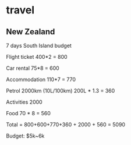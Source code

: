 # travel

## New Zealand

7 days South Island budget


Flight ticket  400*2 = 800

Car rental 75*8 = 600

Accommodation 110*7 = 770

Petrol 2000km (10L/100km) 200L * 1.3 = 360

Activities 2000

Food 70 * 8 = 560

Total = 800+600+770+360 + 2000 + 560 = 5090 

Budget: $5k~6k



